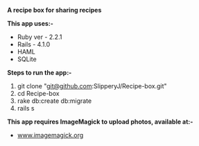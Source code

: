 
**A recipe box for sharing recipes**

**This app uses:-**


- Ruby ver - 2.2.1
- Rails - 4.1.0
- HAML
- SQLite


**Steps to run the app:-**

1. git clone "git@github.com:SlipperyJ/Recipe-box.git"
2. cd Recipe-box
3. rake db:create db:migrate
4. rails s

**This app requires ImageMagick to upload photos, available at:-**

- www.imagemagick.org

